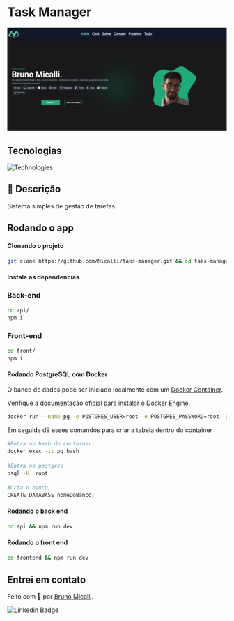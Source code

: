 
# Task Manager
![demo](https://raw.githubusercontent.com/Micalli/Portifolio-AI/refs/heads/main/front/static/demo.png)

## Tecnologias

<img src="https://skillicons.dev/icons?i=typescript,javascript,html,css,docker,git,prisma,nodejs,express,react,vite,tailwindcss" width="415px" alt="Technologies" />

## 📂 Descrição
Sistema simples de gestão de tarefas


## Rodando o app

#### Clonando o projeto

```bash
git clone https://github.com/Micalli/taks-manager.git && cd taks-manager
```

#### Instale as dependencias

### Back-end
```bash
cd api/
npm i 
```

### Front-end
```bash
cd front/
npm i 
```

#### Rodando PostgreSQL com Docker

O banco de dados pode ser iniciado localmente com um  [Docker Container](https://www.docker.com/resources/what-container/).

Verifique a documentação oficial para instalar o [Docker Engine](https://docs.docker.com/engine/install/ubuntu/).

```bash
docker run --name pg -e POSTGRES_USER=root -e POSTGRES_PASSWORD=root -p 5432:5432 -d postgres
```

Em seguida dê esses comandos para criar a tabela dentro do container
```bash
#Entra no bash do container
docker exec -it pg bash

#Entra no postgres
psql -U  root

#Cria o banco
CREATE DATABASE nomeDoBanco;
```
#### Rodando o back end

```bash
cd api && npm run dev
```

#### Rodando o  front end

```bash
cd frontend && npm run dev
```

## Entrei em contato
Feito com :green_heart: por [Bruno Micalli](https://github.com/micalli).


[![Linkedin Badge](https://img.shields.io/badge/-Bruno_Micalli-blue?style=flat-square&logo=Linkedin&logoColor=white&link=https://www.linkedin.com/in/brunomicalli/)](https://www.linkedin.com/in/brunomicalli/)
